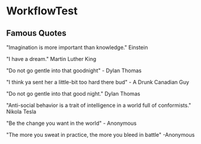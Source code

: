 # WorkflowTest

## Famous Quotes

"Imagination is more important than knowledge." Einstein

"I have a dream." Martin Luther King

"Do not go gentle into that goodnight" - Dylan Thomas

"I think ya sent her a little-bit too hard there bud" - A Drunk Canadian Guy

"Do not go gentle into that good night." Dylan Thomas

"Anti-social behavior is a trait of intelligence in a world full of conformists." Nikola Tesla

"Be the change you want in the world" - Anonymous

"The more you sweat in practice, the more you bleed in battle" -Anonymous
